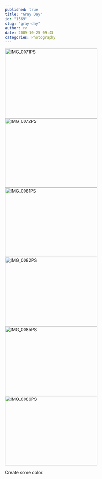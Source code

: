 ```yaml
---
published: true
title: "Gray Day"
id: "1569"
slug: "gray-day"
author: rv
date: 2009-10-25 09:43
categories: Photography
---
```

<a href="https://s3.amazonaws.com/cfwblog/uploads/2009/10/img_0071ps1.jpg"><img class="alignnone size-medium wp-image-1572" title="IMG_0071PS" src="https://s3.amazonaws.com/cfwblog/uploads/2009/10/img_0071ps1.jpg?w=300" alt="IMG_0071PS" width="300" height="225" /></a><a href="https://s3.amazonaws.com/cfwblog/uploads/2009/10/img_0072ps1.jpg"><img class="alignnone size-medium wp-image-1573" title="IMG_0072PS" src="https://s3.amazonaws.com/cfwblog/uploads/2009/10/img_0072ps1.jpg?w=300" alt="IMG_0072PS" width="300" height="225" /></a><a href="https://s3.amazonaws.com/cfwblog/uploads/2009/10/img_0081ps.jpg"><img class="alignnone size-medium wp-image-1574" title="IMG_0081PS" src="https://s3.amazonaws.com/cfwblog/uploads/2009/10/img_0081ps.jpg?w=300" alt="IMG_0081PS" width="300" height="225" /></a><a href="https://s3.amazonaws.com/cfwblog/uploads/2009/10/img_0082ps.jpg"><img class="alignnone size-medium wp-image-1575" title="IMG_0082PS" src="https://s3.amazonaws.com/cfwblog/uploads/2009/10/img_0082ps.jpg?w=300" alt="IMG_0082PS" width="300" height="225" /></a><a href="https://s3.amazonaws.com/cfwblog/uploads/2009/10/img_0085ps.jpg"><img class="alignnone size-medium wp-image-1576" title="IMG_0085PS" src="https://s3.amazonaws.com/cfwblog/uploads/2009/10/img_0085ps.jpg?w=300" alt="IMG_0085PS" width="300" height="225" /></a><a href="https://s3.amazonaws.com/cfwblog/uploads/2009/10/img_0086ps.jpg"><img class="alignnone size-medium wp-image-1577" title="IMG_0086PS" src="https://s3.amazonaws.com/cfwblog/uploads/2009/10/img_0086ps.jpg?w=300" alt="IMG_0086PS" width="300" height="225" /></a>

Create some color.